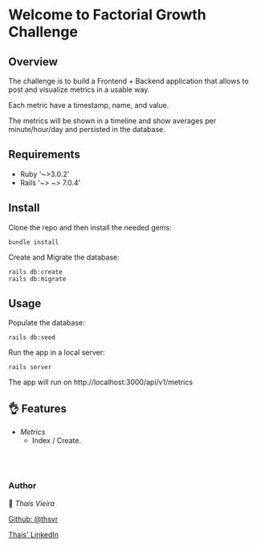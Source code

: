 # Welcome to Factorial Growth Challenge

## Overview

The challenge is to build a Frontend + Backend application that allows to post and visualize metrics in a usable way.

Each metric have a timestamp, name, and value.

The metrics will be shown in a timeline and show averages per minute/hour/day and persisted in the database.

## Requirements

- Ruby '~>3.0.2'
- Rails '~> ~> 7.0.4'

## Install

Clone the repo and then install the needed gems:

```console
bundle install
```

Create and Migrate the database:

```console
rails db:create
rails db:migrate
```

## Usage

Populate the database:

```console
rails db:seed
```

Run the app in a local server:

```console
rails server
```

The app will run on http://localhost:3000/api/v1/metrics

## 👌 Features

- _Metrics_
  - Index / Create.

</br>

</br>

### Author

👤 _Thaís Vieira_

[Github: @thsvr](https://github.com/thsvr)

[Thais' LinkedIn](https://www.linkedin.com/in/vr-ths-zd/)
